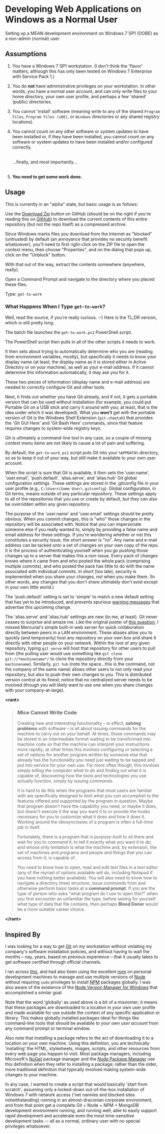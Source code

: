 Developing Web Applications on Windows as a Normal User
=======================================================

Setting up a MEAN development environment on Windows 7 SP1 (OOBE) as a
non-admin (normal) user.

Assumptions
-----------

1.  You have a Windows 7 SP1 workstation. (I don't think the 'flavor' matters,
    although this has only been tested on Windows 7 Enterprise with Service
    Pack 1.)
2.  You do **not** have administrative privileges on your workstation. In
    other words, you have a normal user account, and can only write files to
    your home directory, your own user profile, and perhaps a few 'shared'
    (public) directories.
3.  You cannot 'install' software (meaning write to any of the shared
    `Program Files`, `Program Files (x86)`, or `Windows` directories or any
    shared registry locations).
4.  You cannot count on any other software or system updates to have been
    installed or, if they have been installed, you cannot count on any
    software or system updates to have been installed and/or configured
    correctly.<br/><br/>

    ...finally, and most importantly...<br/><br/> 

5.  **You need to get some work done.**

Usage
-----

This is currently in an "alpha" state, but basic usage is as follows:

Use the [Download
Zip](https://github.com/MShawnDillon/webdev-win/archive/master.zip) button on
GitHub (should be on the right if you're reading this on [GitHub]) to download
the current contents of this entire repository (but not the repo itself) as a
compressed archive.

Since Windows marks files you download from the Internet as "blocked"
(untrusted) by default (an annoyance that provides no security benefit
whatsoever), you'll need to first right-click on the ZIP file to open the
context menu, then choose "Properties", and on the dialog that pops up, click
on the "Unblock" button.

With that out of the way, extract the contents somewhere (anywhere, really).

Open a Command Prompt and navigate to the directory where you placed these
files.

Type: `get-to-work`

### What Happens When I Type `get-to-work`?

Well, read the source, if you're really curious. :-) Here is the TL;DR version,
which is still pretty long.

The batch file launches the `get-to-work.ps1` PowerShell script.

The PowerShell script then pulls in all of the other scripts it needs to work.

It then sets about trying to automatically determine who you are (reading from
environment variables, mostly), but specifically it needs to know your display
name (at least, the display name as it is stored either in Active Directory or
on your machine), as well as your e-mail address. If it cannot determine this
information automatically, it may ask you for it.

These two pieces of information (display name and e-mail address) are needed
to correctly configure Git and other tools.

Next, it finds out whether you have Git already, and if not, it gets a
portable version that can be used without installation (for example, you could
put Portable Git on a USB stick and carry it around with you; at least, that
is the idea under which it was developed). What you **won't** get with the
portable version of Git is the Windows Shell Extension (`git-cheetah`) that
provides the 'Git GUI Here' and 'Git Bash Here' commands, since that feature
requires changes to system-wide registry keys.

Git is ultimately a command-line tool in any case, so a couple of missing
context menu items are not likely to cause a lot of pain and suffering.

By default, the `get-to-work.ps1` script puts Git into your `%APPDATA%`
directory, so as to keep it out of your way, but still make it available to
your own user account.

When the script is sure that Git is available, it then sets the 'user.name',
'user.email', 'push.default', 'alias.serve', and 'alias.hub' Git global
configuration settings. These settings are stored in the .gitconfig file in
your user profile (e.g., `C:\Users\Some User\.gitconfig`). Global
configuration, in Git terms, means outside of any particular repository. These
settings apply to all of the repositories that you use or create by default,
but they can also be overridden within any given repository.

The purpose of the 'user.name' and 'user.email' settings should be pretty
obvious. When you commit changes, this is "who" those changes in the
repository will be associated with. Notice that you can impersonate someone
else if you really wanted to, simply by providing a false name and email
address for these settings. If you're wondering whether or not this
constitutes a security issue, the short answer is "no". Any name and e-mail
address can be tacked onto a set of changes on your own copy of the repo.
It is the process of authenticating yourself when you go pushing those changes
up to a server that makes this a non-issue. Every pack of changes knows where
it came from and who posted the whole pack (comprising multiple commits), and
who posted the pack has little to do with the name associated with individual
commits. In short (too late), security is implemented when you share your
changes, not when you make them. (In other words, any changes that you don't
share ultimately don't exist except in your own little world.)

The 'push.default' setting is set to 'simple' to match a new default setting
that has yet to be introduced, and prevents spurious [warning
messages][GitPushDefaultWarning] that advertise this upcoming change.

The 'alias.serve' and 'alias.hub' settings are new (to me, at least). Git
never ceases to surprise and amaze me. Like the original poster of [this
question][GitServe], I missed Mercurial's simple built-in web server for quick
collaboration directly between peers in a LAN environment. These aliases allow
you to quickly (and temporarily) host any repository on your own box and share
it directly with other people on your network. Within the root of any given
repository, typing `git serve` will host that repository for other users to
pull from (the pulling user would use something like
`git clone git://*machinename*/` to clone the repository directly from your
`machinename`). Similarly, `git hub` (note the space...this is the command,
not the company of the same name) allows other users to not only read your
repository, but also to push their own changes to you. This is distributed
version control at its finest; notice that no centralized server needs to be
involved (though you will likely want to use one when you share changes with
your company-at-large).

**&lt;rant&gt;**

> ### Mice Cannot Write Code
>
> Creating new and interesting functionality &#8211; in effect, **solving
> problems** with software &#8211; is all about issuing commands for the
> machine to carry out on your behalf. At times, those commands may be stored
> in an intermediate format waiting to be transformed into machine code so
> that the machine can interpret your instructions more rapidly; at other
> times this involves configuring or selecting a set of options for another
> program written by someone else that already has the functionality you need
> just waiting to be tapped and put into service for your own use. Far more
> often though, this involves simply *telling the computer what to do* and
> finding out what it is capable of, discovering how the tools and
> technologies you use actually function, simply by *issuing commands*.
>
> It is hard to do this when the programs that most users are familiar with
> are specifically designed to *limit what you can accomplish* to the features
> offered and supported by the program in question. Maybe that program doesn't
> have the capability you need, or maybe it does, but doesn't execute it the
> way you want it to or provide the hooks necessary for you to customize what
> it does and how it does it. Working around the idiosyncrasies of a program
> is often a full-time job in itself.
>
> Fortunately, there is a program that is *purpose-built* to sit there and
> wait for you to command it; to tell it exactly what you want it to do; and
> whose only limitation is what the machine and, by extension, the set of
> machines and programs and people and things that you can access from it, is
> capable of.
>
> You need to know how to open, read and edit text files in a text editor (any
> of the myriad of options available will do, including Notepad if you have
> nothing better available). You will also need to know how to navigate a
> directory (tree) structure, issue commands from and otherwise perform basic
> tasks at a **command prompt**. If you are the type of person who asks "what
> program do I use to open this?" when you first encounter an unfamiliar file
> type, before seeing for yourself what type of data that file contains, then
> perhaps **Blood Donor** would be a more suitable career choice. 

**&lt;/rant&gt;**

Inspired By
-----------

I was looking for a way to get
[Git](http://en.wikipedia.org/wiki/Git_%28software%29) on my workstation
without violating my company's software installation policies, and without
having to wait the months &#8211; nay, years, based on previous experience
&#8211; that it usually takes to get software certified through official
channels.

I ran across [this][NonAdmin_Git], and had also been using the excellent
[nvm][NVM] on personal development machines to manage and use multiple
versions of [Node][NodeJS] without requiring `sudo` privileges to install
[NPM][NPM] packages globally. I was also aware of the existence of the
[Node Version Manager for Windows][NVMW] that accomplished a similar goal.

Note that the word 'globally' as used above is a bit of a misnomer; it means
that these packages are downloaded to a location in your own user profile
and made available for use outside the context of any specific application or
library. This makes globally installed packages ideal for things like
command-line tools that should be available *to your own user account* from
any command prompt or terminal window.

Also note that *installing* a package refers to the act of downloading it to
a location on your own machine. Using this definition, you are technically
'installing' the HTML, stylesheets, images, scripts, and other resources from
every web page you happen to visit. Most package managers, including
Microsoft's [NuGet][NuGet] package manager and the [Node Package Manager][NPM]
use this definition when they refer to installing a package; rather than the
older, more traditional definition that typically involved making system-wide
changes to your machine.

In any case, I wanted to create a script that would basically 'start from
scratch', assuming only a locked-down out-of-the-box installation of Windows
7 with network access ('net nannies and blocked sites notwithstanding) running
in an almost-draconian corporate environment, and from that point get a
complete Git + Node + NPM + MongoDB development environment running, and
running well, able to easily support rapid development and accelerate even the
most time-sensitive development tasks -- all as a normal, ordinary user with
no special privileges whatsoever.

[NonAdmin_Git]: http://davidpp.com/git-on-windows-with-no-admin-rights-in-3-steps/ "Git on Windows with no admin rights in 3 steps."
[NVM]: https://github.com/creationix/nvm "Node Version Manager"
[NVMW]: https://github.com/hakobera/nvmw "Node Version Manager for Windows"
[NodeJS]: http://nodejs.org/ "NodeJS"
[NPM]: https://www.npmjs.org/ "Node Packaged Modules"
[NuGet]: https://www.nuget.org/ "NuGet Gallery"
[NPMConfig]: https://www.npmjs.org/doc/misc/npm-config.html "NPM Configuration Settings"
[GitHub]: https://github.com/ "GitHub"
[GitPushDefaultWarning]: http://stackoverflow.com/questions/13148066/warning-push-default-is-unset-its-implicit-value-is-changing-in-git-2-0
[GitServe]: http://stackoverflow.com/questions/377213/git-serve-i-would-like-it-that-simple
